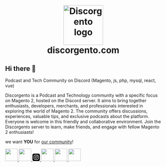 <h1 align="center">
    <img src="https://discorgento.com/imgs/logo-discorgento.svg" alt="Discorgento logo" width="128" height="128" title="Discorgento"/> 
  <br>
  discorgento.com
  <br>
</h1>

## Hi there 👋

Podcast and Tech Community on Discord (Magento, js, php, mysql, react, vue)

Discorgento is a Podcast and Technology community with a specific focus on Magento 2, hosted on the Discord server. It aims to bring together enthusiasts, developers, merchants, and professionals interested in exploring the world of Magento 2. The community offers discussions, experiences, valuable tips, and exclusive podcasts about the platform. Everyone is welcome in this friendly and collaborative environment. Join the Discorgento server to learn, make friends, and engage with fellow Magento 2 enthusiasts!

we want **YOU** for [our community](https://discord.io/Discorgento)!

<div class="bottom-bar">
    <a href="https://discord.io/Discorgento" target="_blank" title="Discord">
        <img src="https://discorgento.com/imgs/social/discord-icon.png" width="40" height="40" />
    </a>
    <a href="https://github.com/discorgento" target="_blank" title="Github">
        <img
            src="https://discorgento.com/imgs/social/github-logo.png" width="40" height="40"/>
    </a>
    <a href="https://www.instagram.com/discorgento/" target="_blank" title="Instagram">
        <svg xmlns="http://www.w3.org/2000/svg" width="24" height="24" viewBox="0 0 24 24"><path d="M15.233 5.488c-.843-.038-1.097-.046-3.233-.046s-2.389.008-3.232.046c-2.17.099-3.181 1.127-3.279 3.279-.039.844-.048 1.097-.048 3.233s.009 2.389.047 3.233c.099 2.148 1.106 3.18 3.279 3.279.843.038 1.097.047 3.233.047 2.137 0 2.39-.008 3.233-.046 2.17-.099 3.18-1.129 3.279-3.279.038-.844.046-1.097.046-3.233s-.008-2.389-.046-3.232c-.099-2.153-1.111-3.182-3.279-3.281zm-3.233 10.62c-2.269 0-4.108-1.839-4.108-4.108 0-2.269 1.84-4.108 4.108-4.108s4.108 1.839 4.108 4.108c0 2.269-1.839 4.108-4.108 4.108zm4.271-7.418c-.53 0-.96-.43-.96-.96s.43-.96.96-.96.96.43.96.96-.43.96-.96.96zm-1.604 3.31c0 1.473-1.194 2.667-2.667 2.667s-2.667-1.194-2.667-2.667c0-1.473 1.194-2.667 2.667-2.667s2.667 1.194 2.667 2.667zm4.333-12h-14c-2.761 0-5 2.239-5 5v14c0 2.761 2.239 5 5 5h14c2.762 0 5-2.239 5-5v-14c0-2.761-2.238-5-5-5zm.952 15.298c-.132 2.909-1.751 4.521-4.653 4.654-.854.039-1.126.048-3.299.048s-2.444-.009-3.298-.048c-2.908-.133-4.52-1.748-4.654-4.654-.039-.853-.048-1.125-.048-3.298 0-2.172.009-2.445.048-3.298.134-2.908 1.748-4.521 4.654-4.653.854-.04 1.125-.049 3.298-.049s2.445.009 3.299.048c2.908.133 4.523 1.751 4.653 4.653.039.854.048 1.127.048 3.299 0 2.173-.009 2.445-.048 3.298z"/></svg>
    </a>
    <a href="https://open.spotify.com/show/5h3gKepBezY4Iz5LM79nUn" target="_blank" title="Spotify">
        <img
            src="https://discorgento.com/imgs/social/spotify-icon.png" width="40" height="40"/>
    </a>
    <a href="https://www.youtube.com/@discorgento" target="_blank" title="Youtube">
        <img
            src="https://discorgento.com/imgs/social/youtube-icon.png" width="40" height="40"/>
    </a>
    <a href="https://twitter.com/discorgento" target="_blank" title="Twitter">
        <img
            src="https://discorgento.com/imgs/social/twitter-logo.png" width="40" height="40"/>
    </a>
</div>
